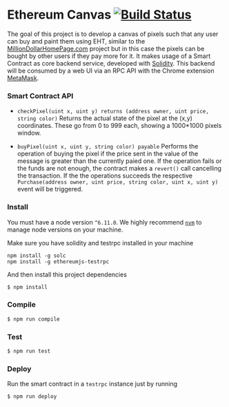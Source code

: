 Ethereum Canvas [![Build Status](https://travis-ci.org/farolfo/ethereum-canvas.png)](https://travis-ci.org/farolfo/ethereum-canvas)
=====================

The goal of this project is to develop a canvas of pixels such that any user can buy and paint them using EHT, similar to the [MillionDollarHomePage.com](http://milliondollarhomepage.com/) project but in this case the pixels can be bought by other users if they pay more for it.
It makes usage of a Smart Contract as core backend service, developed with [Solidity](https://solidity.readthedocs.io/en/develop/#). This backend will be consumed by a web UI via an RPC API with the Chrome extension [MetaMask](https://metamask.io/).

### Smart Contract API

* `checkPixel(uint x, uint y) returns (address owner, uint price, string color)` Returns the actual state of the pixel at the (x,y) coordinates. These go from 0 to 999 each, showing a 1000*1000 pixels window.

* `buyPixel(uint x, uint y, string color) payable` Performs the operation of buying the pixel if the price sent in the value of the message is greater than the currently paied one. If the operation fails or the funds are not enough, the contract makes a `revert()` call cancelling the transaction. If the the operations succeeds the respective `Purchase(address owner, uint price, string color, uint x, uint y)` event will be triggered.

### Install

You must have a node version `^6.11.0`. We highly recommend [`nvm`](https://github.com/creationix/nvm) to manage node versions on your machine.

Make sure you have solidity and testrpc installed in your machine

```
npm install -g solc
npm install -g ethereumjs-testrpc
```

And then install this project dependencies

```bash
$ npm install
```

### Compile

```bash 
$ npm run compile
```

### Test

```bash
$ npm run test
```

### Deploy

Run the smart contract in a `testrpc` instance just by running

```bash
$ npm run deploy
```
